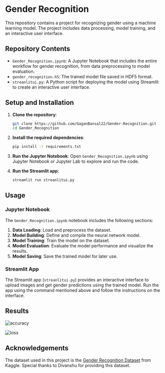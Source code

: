 # Gender Recognition

This repository contains a project for recognizing gender using a machine learning model. The project includes data processing, model training, and an interactive user interface.

## Repository Contents

- `Gender_Recognition.ipynb`: A Jupyter Notebook that includes the entire workflow for gender recognition, from data preprocessing to model evaluation.
- `gender_recognition.h5`: The trained model file saved in HDF5 format.
- `streanlitui.py`: A Python script for deploying the model using Streamlit to create an interactive user interface.

## Setup and Installation

1. **Clone the repository**:
   ```bash
   git clone https://github.com/GaganBansal22/Gender-Recognition.git
   cd Gender_Recognition
   ```

2. **Install the required dependencies**:
   ```bash
   pip install -r requirements.txt
   ```

3. **Run the Jupyter Notebook**:
   Open `Gender_Recognition.ipynb` using Jupyter Notebook or Jupyter Lab to explore and run the code.

4. **Run the Streamlit app**:
   ```bash
   streamlit run streanlitui.py
   ```

## Usage

### Jupyter Notebook

The `Gender_Recognition.ipynb` notebook includes the following sections:

1. **Data Loading**: Load and preprocess the dataset.
2. **Model Building**: Define and compile the neural network model.
3. **Model Training**: Train the model on the dataset.
4. **Model Evaluation**: Evaluate the model performance and visualize the results.
5. **Model Saving**: Save the trained model for later use.

### Streamlit App

The Streamlit app (`streanlitui.py`) provides an interactive interface to upload images and get gender predictions using the trained model. Run the app using the command mentioned above and follow the instructions on the interface.

## Results

![accuracy](https://github.com/user-attachments/assets/bfe8f131-3560-46ec-ad12-764d950ce917)

![loss](https://github.com/user-attachments/assets/9e19f2d8-7275-4fdd-ba89-d7f6b081b23c)

## Acknowledgements
The dataset used in this project is the [Gender Recognition Dataset](https://www.kaggle.com/datasets/divanshu22/gender-recognition-dataset) from Kaggle. Special thanks to Divanshu for providing this dataset.

